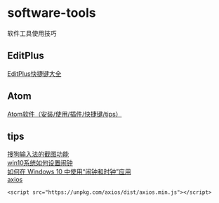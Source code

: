 # software-tools
软件工具使用技巧
## EditPlus
[EditPlus快捷键大全](https://github.com/jingfeidi/software-tools/blob/master/editplus.md)<br>
## Atom
[Atom软件（安装/使用/插件/快捷键/tips）](https://github.com/jingfeidi/jingfeidi.github.io/blob/master/software-tools/atom.md)<br>
## tips
[搜狗输入法的截图功能](https://www.sohu.com/a/299966716_166196)<br>
[win10系统如何设置闹钟](https://jingyan.baidu.com/article/455a9950a538a7a16627783c.html)<br>
[如何在 Windows 10 中使用“闹钟和时钟”应用](https://cn.bing.com/search?q=%E5%A6%82%E4%BD%95%E5%9C%A8+windows+10+%E4%B8%AD%E4%BD%BF%E7%94%A8%E9%97%B9%E9%92%9F&filters=guid:%224026379-zh-hans-dia%22%20lang:%22zh-hans%22&FORM=BESBTB)<br>
[axios](https://github.com/axios/axios)

```
<script src="https://unpkg.com/axios/dist/axios.min.js"></script>
```
